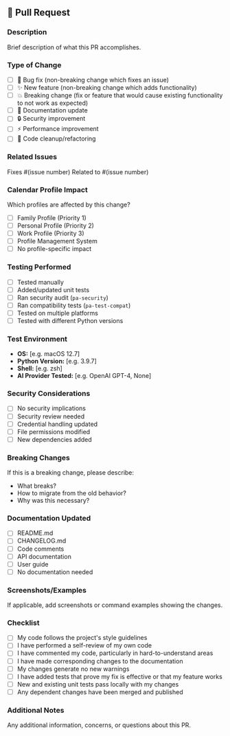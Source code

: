 ## 🚀 Pull Request

### **Description**
Brief description of what this PR accomplishes.

### **Type of Change**
- [ ] 🐛 Bug fix (non-breaking change which fixes an issue)
- [ ] ✨ New feature (non-breaking change which adds functionality)
- [ ] 💥 Breaking change (fix or feature that would cause existing functionality to not work as expected)
- [ ] 📝 Documentation update
- [ ] 🔒 Security improvement
- [ ] ⚡ Performance improvement
- [ ] 🧹 Code cleanup/refactoring

### **Related Issues**
Fixes #(issue number)
Related to #(issue number)

### **Calendar Profile Impact**
Which profiles are affected by this change?
- [ ] Family Profile (Priority 1)
- [ ] Personal Profile (Priority 2)
- [ ] Work Profile (Priority 3)
- [ ] Profile Management System
- [ ] No profile-specific impact

### **Testing Performed**
- [ ] Tested manually
- [ ] Added/updated unit tests
- [ ] Ran security audit (`pa-security`)
- [ ] Ran compatibility tests (`pa-test-compat`)
- [ ] Tested on multiple platforms
- [ ] Tested with different Python versions

### **Test Environment**
- **OS:** [e.g. macOS 12.7]
- **Python Version:** [e.g. 3.9.7]
- **Shell:** [e.g. zsh]
- **AI Provider Tested:** [e.g. OpenAI GPT-4, None]

### **Security Considerations**
- [ ] No security implications
- [ ] Security review needed
- [ ] Credential handling updated
- [ ] File permissions modified
- [ ] New dependencies added

### **Breaking Changes**
If this is a breaking change, please describe:
- What breaks?
- How to migrate from the old behavior?
- Why was this necessary?

### **Documentation Updated**
- [ ] README.md
- [ ] CHANGELOG.md
- [ ] Code comments
- [ ] API documentation
- [ ] User guide
- [ ] No documentation needed

### **Screenshots/Examples**
If applicable, add screenshots or command examples showing the changes.

### **Checklist**
- [ ] My code follows the project's style guidelines
- [ ] I have performed a self-review of my own code
- [ ] I have commented my code, particularly in hard-to-understand areas
- [ ] I have made corresponding changes to the documentation
- [ ] My changes generate no new warnings
- [ ] I have added tests that prove my fix is effective or that my feature works
- [ ] New and existing unit tests pass locally with my changes
- [ ] Any dependent changes have been merged and published

### **Additional Notes**
Any additional information, concerns, or questions about this PR.
